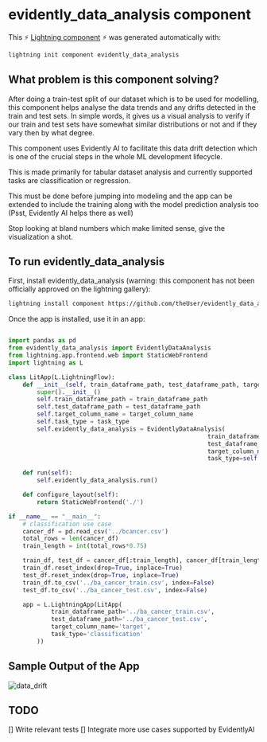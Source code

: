 # evidently_data_analysis component

This ⚡ [Lightning component](lightning.ai) ⚡ was generated automatically with:

```bash
lightning init component evidently_data_analysis
```

## What problem is this component solving?
After doing a train-test split of our dataset which is to be used for modelling, this component helps analyse the data trends and any drifts detected in the train and test sets.
In simple words, it gives us a visual analysis to verify if our train and test sets have somewhat similar distributions or not and if they vary then by what degree.

This component uses Evidently AI to facilitate this data drift detection which is one of the crucial steps in the whole ML development lifecycle.

This is made primarily for tabular dataset analysis and currently supported tasks are classification or regression.

This must be done before jumping into modeling and the app can be extended to include the training along with the model prediction analysis too (Psst, Evidently AI helps there as well)

Stop looking at bland numbers which make limited sense, give the visualization a shot.

## To run evidently_data_analysis

First, install evidently_data_analysis (warning: this component has not been officially approved on the lightning gallery):

```bash
lightning install component https://github.com/theUser/evidently_data_analysis
```

Once the app is installed, use it in an app:

```python

import pandas as pd
from evidently_data_analysis import EvidentlyDataAnalysis
from lightning.app.frontend.web import StaticWebFrontend
import lightning as L

class LitApp(L.LightningFlow):
    def __init__(self, train_dataframe_path, test_dataframe_path, target_column_name, task_type) -> None:
        super().__init__()
        self.train_dataframe_path = train_dataframe_path
        self.test_dataframe_path = test_dataframe_path
        self.target_column_name = target_column_name
        self.task_type = task_type
        self.evidently_data_analysis = EvidentlyDataAnalysis(
                                                        train_dataframe_path=self.train_dataframe_path,
                                                        test_dataframe_path=self.test_dataframe_path,
                                                        target_column_name=self.target_column_name,
                                                        task_type=self.task_type)

    def run(self):
        self.evidently_data_analysis.run()

    def configure_layout(self):
        return StaticWebFrontend('./')

if __name__ == "__main__":
    # classification use case
    cancer_df = pd.read_csv('../bcancer.csv')
    total_rows = len(cancer_df)
    train_length = int(total_rows*0.75)

    train_df, test_df = cancer_df[:train_length], cancer_df[train_length:]
    train_df.reset_index(drop=True, inplace=True)
    test_df.reset_index(drop=True, inplace=True)
    train_df.to_csv('../ba_cancer_train.csv', index=False)
    test_df.to_csv('../ba_cancer_test.csv', index=False)

    app = L.LightningApp(LitApp(
            train_dataframe_path='../ba_cancer_train.csv',
            test_dataframe_path='../ba_cancer_test.csv',
            target_column_name='target',
            task_type='classification'
        ))

```

## Sample Output of the App

![data_drift](https://user-images.githubusercontent.com/23210132/181892630-7a6afe2f-9ed1-43f3-9425-84c45fb8f665.PNG)

## TODO

[] Write relevant tests
[] Integrate more use cases supported by EvidentlyAI